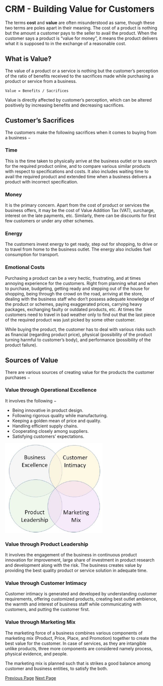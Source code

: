 # CRM - Building Value for Customers
The terms **cost** and **value** are often misunderstood as same, though these two terms are poles apart in their meaning. The cost of a product is nothing but the amount a customer pays to the seller to avail the product. When the customer says a product is “value for money”, it means the product delivers what it is supposed to in the exchange of a reasonable cost.

## What is Value?
The value of a product or a service is nothing but the customer’s perception of the ratio of benefits received to the sacrifices made while purchasing a product or service from a business.

```
Value = Benefits / Sacrifices
```
Value is directly affected by customer’s perception, which can be altered positively by increasing benefits and decreasing sacrifices.

## Customer’s Sacrifices
The customers make the following sacrifices when it comes to buying from a business −

### Time
This is the time taken to physically arrive at the business outlet or to search for the required product online, and to compare various similar products with respect to specifications and costs. It also includes waiting time to avail the required product and extended time when a business delivers a product with incorrect specification.

### Money
It is the primary concern. Apart from the cost of product or services the business offers, it may be the cost of Value Addition Tax (VAT), surcharge, interest on the late payments, etc. Similarly, there can be discounts for first few customers or under any other schemes.

### Energy
The customers invest energy to get ready, step out for shopping, to drive or to travel from home to the business outlet. The energy also includes fuel consumption for transport.

### Emotional Costs
Purchasing a product can be a very hectic, frustrating, and at times annoying experience for the customers. Right from planning what and when to purchase, budgeting, getting ready and stepping out of the house for shopping, being through the crowd on the road, arriving at the store, dealing with the business staff who don’t possess adequate knowledge of the product or schemes, paying exaggerated prices, carrying heavy packages, exchanging faulty or outdated products, etc. At times the customers need to travel in bad weather only to find out that the last piece of the required product was just picked by some other customer.

While buying the product, the customer has to deal with various risks such as financial (regarding product price), physical (possibility of the product turning harmful to customer’s body), and performance (possibility of the product failure).

## Sources of Value
There are various sources of creating value for the products the customer purchases −

### Value through Operational Excellence
It involves the following −

   * Being innovative in product design.
   * Following rigorous quality while manufacturing.
   * Keeping a golden mean of price and quality.
   * Handling efficient supply chains.
   * Cooperating closely among suppliers.
   * Satisfying customers’ expectations.

![Operational Excellence](../customer_relationship_management/images/operational_excellence.jpg)

### Value through Product Leadership
It involves the engagement of the business in continuous product innovation for improvement, large share of investment in product research and development along with the risk. The business creates value by providing the best quality product or service solution in adequate time.

### Value through Customer Intimacy
Customer intimacy is generated and developed by understanding customer requirements, offering customized products, creating best outlet ambience, the warmth and interest of business staff while communicating with customers, and putting the customer first.

### Value through Marketing Mix
The marketing force of a business combines various components of marketing mix (Product, Price, Place, and Promotion) together to create the best value for the customer. In case of services, as they are intangible unlike products, three more components are considered namely process, physical evidence, and people.

The marketing mix is planned such that is strikes a good balance among customer and business entities, to satisfy the both.


[Previous Page](../customer_relationship_management/twenty_first_century_customers.md) [Next Page](../customer_relationship_management/crm_managing_customers.md) 

